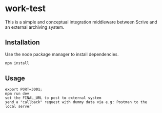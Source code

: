 # work-test
This is a simple and conceptual integration middleware between Scrive and an external archiving system.

## Installation

Use the node package manager to install dependencies.

```javascript
npm install
```

## Usage

```
export PORT=3001;
npm run dev
set the FINAL_URL to post to external system
send a "callback" request with dummy data via e.g: Postman to the local server

```
